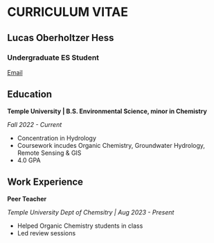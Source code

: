 # **CURRICULUM VITAE**
## **Lucas Oberholtzer Hess**
### **Undergraduate ES Student**
[Email](mailto:tuq30255@temple.edu)



## Education
**Temple University | B.S. Environmental Science, minor in Chemistry**

*Fall 2022 - Current*
- Concentration in Hydrology
- Coursework incudes Organic Chemistry, Groundwater Hydrology, Remote Sensing & GIS
- 4.0 GPA



## Work Experience																			

**Peer Teacher** 

*Temple University Dept of Chemsitry | Aug 2023 - Present*
-	Helped Organic Chemistry students in class
-	Led review sessions


